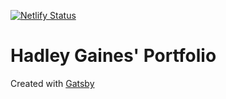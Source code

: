 [![Netlify Status](https://api.netlify.com/api/v1/badges/1c0bee86-ad51-440e-89db-287aa2f538e8/deploy-status)](https://app.netlify.com/sites/hadleygaines/deploys)
# Hadley Gaines' Portfolio
Created with [Gatsby](https://www.gatsbyjs.org)
